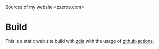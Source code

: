 Sources of my website <zzeroo.com>

# Build

This is a static web site build with [zola] with the usage of [github-actions].



[github-actions]: https://github.com/features/actions
[zola]: https://www.getzola.org/

